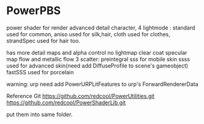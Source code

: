# PowerPBS
power shader for render advanced detail character,
4 lightmode :
    standard used for common,
    aniso used for silk,hair,
    cloth used for clothes,
    strandSpec used for hair too.

has more detail maps and alpha control
no lightmap
clear coat
specular map flow and metallic flow
3 scatter:
    preintegral sss for mobile skin
    ssss used for advanced skin(need add DiffuseProfile to scene's gameobject)
    fastSSS used for porcelain


warning: 
urp need add PowerURPLitFeatures to urp's ForwardRendererData



Reference Git
https://github.com/redcool/PowerUtilities.git
https://github.com/redcool/PowerShaderLib.git

put them into same folder.